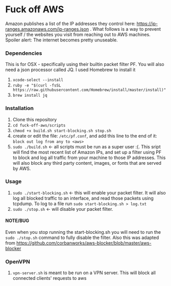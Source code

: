 
# Fuck off AWS
Amazon publishes a list of the IP addresses they control here: https://ip-ranges.amazonaws.com/ip-ranges.json . What follows is a way to prevent yourself / the websites you visit from reaching out to AWS machines. Spoiler alert: The internet becomes pretty unuseable. 

### Dependencies 
This is for OSX - specifically using their builtin packet filter PF.  You will also need a json processor called JQ.  I used Homebrew to install it
1. `xcode-select --install`
1. `ruby -e "$(curl -fsSL https://raw.githubusercontent.com/Homebrew/install/master/install)"`
1. `brew install jq`

### Installation
1. Clone this repository 
1. `cd fuck-off-aws/scripts`
1. `chmod +x build.sh start-blocking.sh stop.sh`
1. create or edit the file: `/etc/pf.conf`, and add this line to the end of it: `block out log from any to <aws>`
1. `sudo ./build.sh` <- all scripts must be run as a super user :(.  This sript will find the most recent list of Amazon IPs, and set up a filter using PF to block and log all traffic from your machine to those IP addresses.  This will also block any third party content, images, or fonts that are served by AWS.   

### Usage
1. `sudo ./start-blocking.sh` <- this will enable your packet filter.  It will also log all blocked traffic to an interface, and read those packets using tcpdump.  To log to a file run `sudo start-blocking.sh > log.txt`
1. `sudo ./stop.sh` <- will disable your packet filter.
#### NOTE/BUG
Even when you stop running the start-blocking.sh you will need to run the `sudo ./stop.sh` command to fully disable the filter. 
Also this was adapted from https://github.com/corbanworks/aws-blocker/blob/master/aws-blocker
### OpenVPN
1. `vpn-server.sh` is meant to be run on a VPN server.  This will block all connected clients' requests to aws